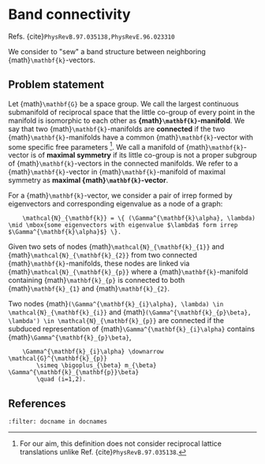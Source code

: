 # Band connectivity

Refs. {cite}`PhysRevB.97.035138,PhysRevE.96.023310`

We consider to "sew" a band structure between neighboring {math}`\mathbf{k}`-vectors.

## Problem statement

Let {math}`\mathbf{G}` be a space group.
We call the largest continuous submanifold of reciprocal space that the little co-group of every point in the manifold is isomorphic to each other as **{math}`\mathbf{k}`-manifold**.
We say that two {math}`\mathbf{k}`-manifolds are **connected** if the two {math}`\mathbf{k}`-manifolds have a common {math}`\mathbf{k}`-vector with some specific free parameters [^diff].
We call a manifold of {math}`\mathbf{k}`-vector is of **maximal symmetry** if its little co-group is not a proper subgroup of {math}`\mathbf{k}`-vectors in the connected manifolds.
We refer to a {math}`\mathbf{k}`-vector in {math}`\mathbf{k}`-manifold of maximal symmetry as **maximal {math}`\mathbf{k}`-vector**.

[^diff]: For our aim, this definition does not consider reciprocal lattice translations unlike Ref. {cite}`PhysRevB.97.035138`.

For a {math}`\mathbf{k}`-vector, we consider a pair of irrep formed by eigenvectors and corresponding eigenvalue as a node of a graph:
```{math}
    \mathcal{N}_{\mathbf{k}} = \{ (\Gamma^{\mathbf{k}\alpha}, \lambda) \mid \mbox{some eigenvectors with eigenvalue $\lambda$ form irrep $\Gamma^{\mathbf{k}\alpha}$} \}.
```
Given two sets of nodes {math}`\mathcal{N}_{\mathbf{k}_{1}}` and {math}`\mathcal{N}_{\mathbf{k}_{2}}` from two connected {math}`\mathbf{k}`-manifolds, these nodes are linked via {math}`\mathcal{N}_{\mathbf{k}_{p}}` where a {math}`\mathbf{k}`-manifold containing {math}`\mathbf{k}_{p}` is connected to both {math}`\mathbf{k}_{1}` and {math}`\mathbf{k}_{2}`.

Two nodes {math}`(\Gamma^{\mathbf{k}_{i}\alpha}, \lambda) \in \mathcal{N}_{\mathbf{k}_{i}}` and {math}`(\Gamma^{\mathbf{k}_{p}\beta}, \lambda') \in \mathcal{N}_{\mathbf{k}_{p}}` are connected if the subduced representation of {math}`\Gamma^{\mathbf{k}_{i}\alpha}` contains {math}`\Gamma^{\mathbf{k}_{p}\beta}`,
```{math}
    \Gamma^{\mathbf{k}_{i}\alpha} \downarrow \mathcal{G}^{\mathbf{k}_{p}}
        \simeq \bigoplus_{\beta} m_{\beta} \Gamma^{\mathbf{k}_{\mathbf{p}}\beta}
        \quad (i=1,2).
```

## References

```{bibliography}
:filter: docname in docnames
```
